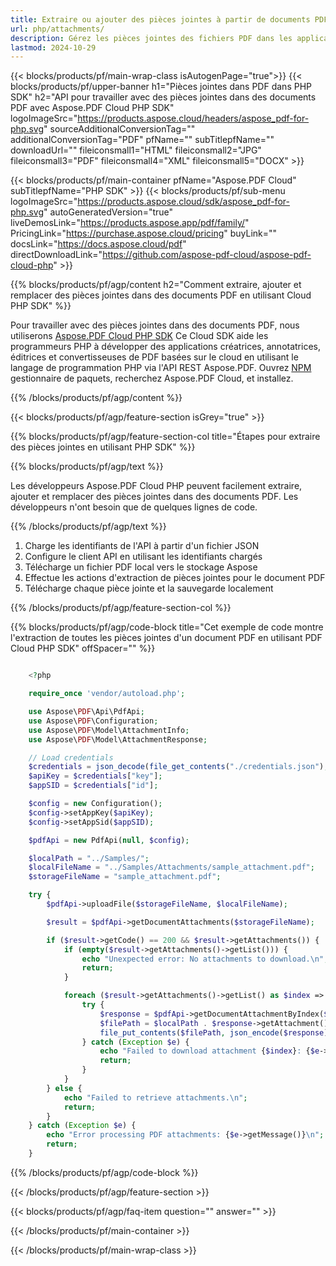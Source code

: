 ```yaml
---
title: Extraire ou ajouter des pièces jointes à partir de documents PDF via Aspose.Pdf Cloud PHP SDK
url: php/attachments/
description: Gérez les pièces jointes des fichiers PDF dans les applications PHP avec Aspose.PDF Cloud. Ajoutez, extrayez ou supprimez des fichiers intégrés via l'API REST.
lastmod: 2024-10-29
---
```


{{< blocks/products/pf/main-wrap-class isAutogenPage="true">}}
{{< blocks/products/pf/upper-banner h1="Pièces jointes dans PDF dans PHP SDK" h2="API pour travailler avec des pièces jointes dans des documents PDF avec Aspose.PDF Cloud PHP SDK" logoImageSrc="https://products.aspose.cloud/headers/aspose_pdf-for-php.svg" sourceAdditionalConversionTag="" additionalConversionTag="PDF" pfName="" subTitlepfName="" downloadUrl="" fileiconsmall1="HTML" fileiconsmall2="JPG" fileiconsmall3="PDF" fileiconsmall4="XML" fileiconsmall5="DOCX" >}}

{{< blocks/products/pf/main-container pfName="Aspose.PDF Cloud" subTitlepfName="PHP SDK" >}}
{{< blocks/products/pf/sub-menu logoImageSrc="https://products.aspose.cloud/sdk/aspose_pdf-for-php.svg"
autoGeneratedVersion="true"
liveDemosLink="https://products.aspose.app/pdf/family/" PricingLink="https://purchase.aspose.cloud/pricing" buyLink="" docsLink="https://docs.aspose.cloud/pdf"  directDownloadLink="https://github.com/aspose-pdf-cloud/aspose-pdf-cloud-php" >}}

{{% blocks/products/pf/agp/content h2="Comment extraire, ajouter et remplacer des pièces jointes dans des documents PDF en utilisant Cloud PHP SDK" %}}

Pour travailler avec des pièces jointes dans des documents PDF, nous utiliserons
[Aspose.PDF Cloud PHP SDK](https://products.aspose.cloud/pdf/php/)
Ce Cloud SDK aide les programmeurs PHP à développer des applications créatrices, annotatrices, éditrices et convertisseuses de PDF basées sur le cloud en utilisant le langage de programmation PHP via l'API REST Aspose.PDF. Ouvrez
[NPM](https://www.npmjs.com/package/asposepdfcloud)
gestionnaire de paquets, recherchez Aspose.PDF Cloud, et installez.

{{% /blocks/products/pf/agp/content %}}

{{< blocks/products/pf/agp/feature-section isGrey="true" >}}

{{% blocks/products/pf/agp/feature-section-col title="Étapes pour extraire des pièces jointes en utilisant PHP SDK" %}}

{{% blocks/products/pf/agp/text %}}

Les développeurs Aspose.PDF Cloud PHP peuvent facilement extraire, ajouter et remplacer des pièces jointes dans des documents PDF. Les développeurs n'ont besoin que de quelques lignes de code.

{{% /blocks/products/pf/agp/text %}}

1. Charge les identifiants de l'API à partir d'un fichier JSON
1. Configure le client API en utilisant les identifiants chargés
1. Télécharge un fichier PDF local vers le stockage Aspose
1. Effectue les actions d'extraction de pièces jointes pour le document PDF
1. Télécharge chaque pièce jointe et la sauvegarde localement

{{% /blocks/products/pf/agp/feature-section-col %}}


{{% blocks/products/pf/agp/code-block title="Cet exemple de code montre l'extraction de toutes les pièces jointes d'un document PDF en utilisant PDF Cloud PHP SDK" offSpacer="" %}}

```php

    <?php

    require_once 'vendor/autoload.php';

    use Aspose\PDF\Api\PdfApi;
    use Aspose\PDF\Configuration;
    use Aspose\PDF\Model\AttachmentInfo;
    use Aspose\PDF\Model\AttachmentResponse;

    // Load credentials
    $credentials = json_decode(file_get_contents("./credentials.json"), true);
    $apiKey = $credentials["key"];
    $appSID = $credentials["id"];

    $config = new Configuration();
    $config->setAppKey($apiKey);
    $config->setAppSid($appSID);

    $pdfApi = new PdfApi(null, $config);

    $localPath = "../Samples/";
    $localFileName = "../Samples/Attachments/sample_attachment.pdf";
    $storageFileName = "sample_attachment.pdf";

    try {
        $pdfApi->uploadFile($storageFileName, $localFileName);

        $result = $pdfApi->getDocumentAttachments($storageFileName);

        if ($result->getCode() == 200 && $result->getAttachments()) {
            if (empty($result->getAttachments()->getList())) {
                echo "Unexpected error: No attachments to download.\n";
                return;
            }

            foreach ($result->getAttachments()->getList() as $index => $attachment) {
                try {
                    $response = $pdfApi->getDocumentAttachmentByIndex($storageFileName, $index);
                    $filePath = $localPath . $response->getAttachment()->getName();
                    file_put_contents($filePath, json_encode($response));
                } catch (Exception $e) {
                    echo "Failed to download attachment {$index}: {$e->getMessage()}\n";
                    return;
                }
            }
        } else {
            echo "Failed to retrieve attachments.\n";
            return;
        }
    } catch (Exception $e) {
        echo "Error processing PDF attachments: {$e->getMessage()}\n";
        return;
    }
```

{{% /blocks/products/pf/agp/code-block %}}

{{< /blocks/products/pf/agp/feature-section >}}

{{< blocks/products/pf/agp/faq-item question="" answer="" >}}

{{< /blocks/products/pf/main-container >}}

{{< /blocks/products/pf/main-wrap-class >}}
